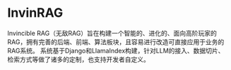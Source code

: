 # InvinRAG
Invincible RAG（无敌RAG）旨在构建一个智能的、进化的、面向高阶玩家的RAG，拥有完善的后端、前端、算法板块，且容易进行改造可直接应用于业务的RAG系统。
系统基于Django和LlamaIndex构建，针对LLM的接入、数据切片、检索方式等做了诸多的定制，也支持开发者自定义。
